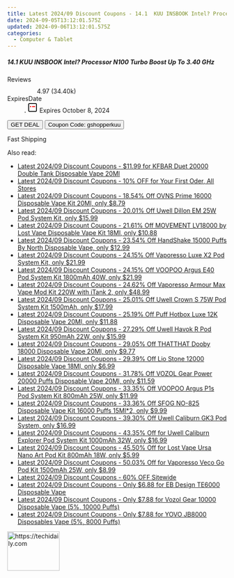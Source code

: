 ```yaml
---
title: Latest 2024/09 Discount Coupons - 14.1  KUU INSBOOK Intel? Processor N100 Turbo Boost Up To 3.40 GHz
date: 2024-09-05T13:12:01.575Z
updated: 2024-09-06T13:12:01.575Z
categories:
  - Computer & Tablet
---
```



<div class="max-w-4xl mx-auto grid grid-cols-1 lg:max-w-5xl lg:gap-x-20 lg:grid-cols-2">
  <div class="relative p-3 col-start-1 row-start-1 flex flex-col-reverse rounded-lg bg-gradient-to-t from-black/75 via-black/0 sm:bg-none sm:row-start-2 sm:p-0 lg:row-start-1">
    <h5 class="mt-1 text-lg font-semibold text-white sm:text-slate-900 md:text-2xl dark:sm:text-white">14.1  KUU INSBOOK Intel? Processor N100 Turbo Boost Up To 3.40 GHz</h5>
  </div>
  
  <div class="col-start-1 col-end-3 row-start-1 grid gap-4 sm:mb-6 sm:grid-cols-4 lg:col-start-2 lg:row-span-6 lg:row-end-6 lg:mb-0 lg:gap-6">
    
  </div>
  <dl class="row-start-2 mt-4 flex items-center text-xs font-medium sm:row-start-3 sm:mt-1 md:mt-2.5 lg:row-start-2">
    <dt class="sr-only">Reviews</dt>
    <dd class="flex items-center text-indigo-600 dark:text-indigo-400">
      <svg width="24" height="24" fill="none" aria-hidden="true" class="mr-1 stroke-current dark:stroke-indigo-500">
        <path d="m12 5 2 5h5l-4 4 2.103 5L12 16l-5.103 3L9 14l-4-4h5l2-5Z" stroke-width="2" stroke-linecap="round" stroke-linejoin="round" />
      </svg>
      <span>4.97 <span class="font-normal text-slate-400">(34.40k)</span></span>
    </dd>
    <dt class="sr-only">ExpiresDate</dt>
    <dd class="flex items-center">
      <svg width="2" height="2" aria-hidden="true" fill="currentColor" class="mx-3 text-slate-300">
        <circle cx="1" cy="1" r="1" />
      </svg>
      <svg width="24" height="24" viewBox="0 0 24 24" fill="none" stroke="currentColor" stroke-width="2">
        <rect x="3" y="3" width="18" height="18" rx="2" fill="#fff" />
        <path d="M6 10L18 10" stroke="red" stroke-width="2" fill="none" />
        <path d="M10 6L10 18" stroke="#fff" stroke-width="2" fill="none" />
      </svg>
      Expires October 8, 2024    </dd>
  </dl>
  <div class="col-start-1 row-start-3 mt-4 self-center sm:col-start-2 sm:row-span-2 sm:row-start-2 sm:mt-0 lg:col-start-1 lg:row-start-3 lg:row-end-4 lg:mt-6">
    <button type="button" onClick="javascript:window.open(decodeURIComponent('https%3A%2F%2Fwww.shareasale.com%2Fu.cfm%3Fd%3D1118278%26m%3D97331%26u%3D4338022'), '_blank');void(0);" class="rounded-lg bg-red-600 px-3 py-2 text-sm font-medium leading-6 text-white">GET DEAL</button>
    <button type="button" onClick="javascript:window.open(decodeURIComponent('https%3A%2F%2Fwww.shareasale.com%2Fu.cfm%3Fd%3D1118278%26m%3D97331%26u%3D4338022'), '_blank');void(0);" class="border-dashed border-2 border-indigo-600 bg-green-100 text-sm leading-6 font-medium py-2 px-3 rounded-lg">Coupon Code: gshopperkuu</button>
  </div>
  <p class="col-start-1 mt-4 text-sm leading-6 sm:col-span-2 lg:col-span-1 lg:row-start-4 lg:mt-6 dark:text-slate-400">
    Fast Shipping 
  </p>
</div>
<span class="atpl-alsoreadstyle">Also read:</span>
<div><ul>
<li><a href="https://coupons.techidaily.com/coupon-1110967-share-90958-sale/"><u>Latest 2024/09 Discount Coupons - $11.99 for KFBAR Duet 20000 Double Tank Disposable Vape 20Ml</u></a></li>
<li><a href="https://coupons.techidaily.com/coupon-1112001-share-150021-sale/"><u>Latest 2024/09 Discount Coupons - 10% OFF for Your First Oder, All Stores</u></a></li>
<li><a href="https://coupons.techidaily.com/coupon-1110989-share-90958-sale/"><u>Latest 2024/09 Discount Coupons - 18.54% Off OVNS Prime 16000 Disposable Vape Kit 20Ml, only $8.79</u></a></li>
<li><a href="https://coupons.techidaily.com/coupon-1097874-share-90958-sale/"><u>Latest 2024/09 Discount Coupons - 20.01% Off Uwell Dillon EM 25W Pod System Kit, only $15.99</u></a></li>
<li><a href="https://coupons.techidaily.com/coupon-1110614-share-90958-sale/"><u>Latest 2024/09 Discount Coupons - 21.61% Off MOVEMENT LV18000 by Lost Vape Disposable Vape Kit 18Ml, only $10.88</u></a></li>
<li><a href="https://coupons.techidaily.com/coupon-1112219-share-90958-sale/"><u>Latest 2024/09 Discount Coupons - 23.54% Off HandShake 15000 Puffs By North Disposable Vape, only $12.99</u></a></li>
<li><a href="https://coupons.techidaily.com/coupon-1110998-share-90958-sale/"><u>Latest 2024/09 Discount Coupons - 24.15% Off Vaporesso Luxe X2 Pod System Kit, only $21.99</u></a></li>
<li><a href="https://coupons.techidaily.com/coupon-1110437-share-90958-sale/"><u>Latest 2024/09 Discount Coupons - 24.15% Off VOOPOO Argus E40 Pod System Kit 1800mAh 40W, only $21.99</u></a></li>
<li><a href="https://coupons.techidaily.com/coupon-1058126-share-90958-sale/"><u>Latest 2024/09 Discount Coupons - 24.62% Off Vaporesso Armour Max Vape Mod Kit 220W with iTank 2, only $48.99</u></a></li>
<li><a href="https://coupons.techidaily.com/coupon-1110993-share-90958-sale/"><u>Latest 2024/09 Discount Coupons - 25.01% Off Uwell Crown S 75W Pod System Kit 1500mAh, only $17.99</u></a></li>
<li><a href="https://coupons.techidaily.com/coupon-1095806-share-90958-sale/"><u>Latest 2024/09 Discount Coupons - 25.19% Off Puff Hotbox Luxe 12K Disposable Vape 20Ml, only $11.88</u></a></li>
<li><a href="https://coupons.techidaily.com/coupon-1111987-share-90958-sale/"><u>Latest 2024/09 Discount Coupons - 27.29% Off Uwell Havok R Pod System Kit 950mAh 22W, only $15.99</u></a></li>
<li><a href="https://coupons.techidaily.com/coupon-1112223-share-90958-sale/"><u>Latest 2024/09 Discount Coupons - 29.05% Off THATTHAT Dooby 18000 Disposable Vape 20Ml, only $9.77</u></a></li>
<li><a href="https://coupons.techidaily.com/coupon-1089820-share-90958-sale/"><u>Latest 2024/09 Discount Coupons - 29.39% Off Lio Stone 12000 Disposable Vape 18Ml, only $6.99</u></a></li>
<li><a href="https://coupons.techidaily.com/coupon-1102161-share-90958-sale/"><u>Latest 2024/09 Discount Coupons - 31.78% Off VOZOL Gear Power 20000 Puffs Disposable Vape 20Ml, only $11.59</u></a></li>
<li><a href="https://coupons.techidaily.com/coupon-1063871-share-90958-sale/"><u>Latest 2024/09 Discount Coupons - 33.35% Off VOOPOO Argus P1s Pod System Kit 800mAh 25W, only $11.99</u></a></li>
<li><a href="https://coupons.techidaily.com/coupon-1059543-share-90958-sale/"><u>Latest 2024/09 Discount Coupons - 33.36% Off SFOG NO-825 Disposable Vape Kit 16000 Puffs 15Ml*2, only $9.99</u></a></li>
<li><a href="https://coupons.techidaily.com/coupon-1070493-share-90958-sale/"><u>Latest 2024/09 Discount Coupons - 39.30% Off Uwell Caliburn GK3 Pod System, only $16.99</u></a></li>
<li><a href="https://coupons.techidaily.com/coupon-1062743-share-90958-sale/"><u>Latest 2024/09 Discount Coupons - 43.35% Off for Uwell Caliburn Explorer Pod System Kit 1000mAh 32W, only $16.99</u></a></li>
<li><a href="https://coupons.techidaily.com/coupon-980596-share-90958-sale/"><u>Latest 2024/09 Discount Coupons - 45.50% Off for Lost Vape Ursa Nano Art Pod Kit 800mAh 18W, only $5.99</u></a></li>
<li><a href="https://coupons.techidaily.com/coupon-1039939-share-90958-sale/"><u>Latest 2024/09 Discount Coupons - 50.03% Off for Vaporesso Veco Go Pod Kit 1500mAh 25W, only $8.99</u></a></li>
<li><a href="https://coupons.techidaily.com/coupon-1110245-share-93338-sale/"><u>Latest 2024/09 Discount Coupons - 60% OFF Sitewide</u></a></li>
<li><a href="https://coupons.techidaily.com/coupon-1112221-share-59344-sale/"><u>Latest 2024/09 Discount Coupons - Only $6.88 for EB Design TE6000 Disposable Vape</u></a></li>
<li><a href="https://coupons.techidaily.com/coupon-1080805-share-59344-sale/"><u>Latest 2024/09 Discount Coupons - Only $7.88  for Vozol Gear 10000 Disposable Vape (5%, 10000 Puffs)</u></a></li>
<li><a href="https://coupons.techidaily.com/coupon-1084489-share-59344-sale/"><u>Latest 2024/09 Discount Coupons - Only $7.88 for YOVO JB8000 Disposables Vape (5%, 8000 Puffs)</u></a></li>
</ul></div>

<ins class="adsbygoogle"
      style="display:block"
      data-ad-client="ca-pub-7571918770474297"
      data-ad-slot="8358498916"
      data-ad-format="auto"
      data-full-width-responsive="true"></ins>
<!-- affiliate ads begin -->
<a href="https://aligracehair.sjv.io/c/5597632/2135393/19272" target="_top" id="2135393">
  <img src="//a.impactradius-go.com/display-ad/19272-2135393" border="0" alt="https://techidaily.com" width="120" height="90"/>
</a>
<img height="0" width="0" src="https://aligracehair.sjv.io/i/5597632/2135393/19272" style="position:absolute;visibility:hidden;" border="0" />
<!-- affiliate ads end -->